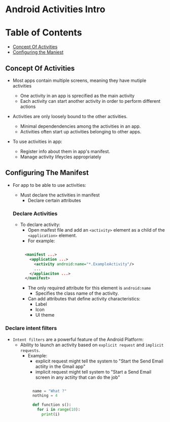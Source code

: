 # Android Activities Intro

# Table of Contents
  - [Concept Of Activities](#Concept-Of-Activities)
  - [Configuring the Maniest](#Configuring-The-Manifest)

## Concept Of Activities

- Most apps contain multiple screens, meaning they have mutiple activities
  - One activity in an app is sprecified as the main activity
  - Each activity can start another activity in order to perform different actions

- Activities are only loosely bound to the other activities.
  - Minimal dependendencies among the activities in an app.
  - Activities often start up activities belonging to other apps.

- To use activities in app:
  - Register info about them in app's manifest.
  - Manage activity lifeycles appropriately


## Configuring The Manifest

- For app to be able to use activities:
  - Must declare the activities in manifest
    - Declare certain attributes

  ### Declare Activities
  - To declare activity:
    - Open maifest file and add an `<activity>` element as a child of the `<application>` element.
    - For example:
    ```xml

      <manifest ...>
        <application ...>
          <activity android:name="*.ExampleActivity"/>
          ...
        </appliaciton ...>
      </manifest>

    ```
    - The only required attribute for this element is `android:name`
      - Specifies the class name of the activity.
    - Can add attributes that define activity characteristics:
      - Label
      - Icon
      - UI theme


### Declare intent filters

- `Intent filters` are a powerful feature of the Android Platform:
  - Ability to launch an activity based on `explicit request` and `implicit requests`.
    - Example:
      - explicit request might tell the system to "Start the Send Email actiity in the Gmail app"
      - implicit request might tell system to "Start a Send Email screen in any actiity that can do the job"
      ```python

        name = "What ?"
        nothing = 4

        def function s():
          for i in range(10):
            print(i)

      ```




